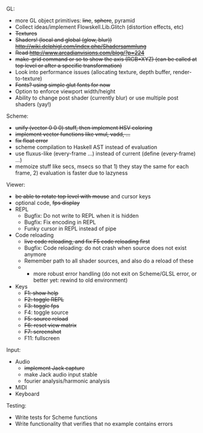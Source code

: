 GL:

 * more GL object primitives: ~~line~~, ~~sphere~~, pyramid
 * Collect ideas/implement Flowskell.Lib.Glitch (distortion effects, etc)
 * ~~Textures~~
 * ~~Shaders! (local and global (glow, blur)) http://wiki.delphigl.com/index.php/Shadersammlung~~
 * ~~Read http://www.arcadianvisions.com/blog/?p=224~~
 * ~~make-grid command or so to show the axis (RGB=XYZ) (can be called at top level or after a specific transformation)~~
 * Look into performance issues (allocating texture, depth buffer, render-to-texture)
 * ~~Fonts? using simple glut fonts for now~~
 * Option to enforce viewport width/height
 * Ability to change post shader (currently blur) or use multiple post shaders (yay!)

Scheme:

 * ~~unify (vector 0 0 0) stuff, then implement HSV coloring~~
 * ~~implement vector functions like vmul, vadd, ...~~
 * ~~fix float error~~
 * scheme compilation to Haskell AST instead of evaluation
 * use fluxus-like (every-frame ...) instead of current (define (every-frame) ...)
 * memoize stuff like secs, msecs so that 1) they stay the same for each frame, 2) evaluation is faster due to lazyness

Viewer:

 * ~~be able to rotate top level with mouse~~ and cursor keys
 * optional code, ~~fps display~~
 * REPL
     * Bugfix: Do not write to REPL when it is hidden
     * Bugfix: Fix encoding in REPL
     * Funky cursor in REPL instead of pipe
 * Code reloading
     * ~~live code reloading, and fix F5 code reloading first~~
     * Bugfix: Code reloading: do not crash when source does not exist anymore
     * Remember path to all shader sources, and also do a reload of these
     * + more robust error handling (do not exit on Scheme/GLSL error, or better yet: rewind to old environment)
 * Keys
     * ~~F1: show help~~
     * ~~F2: toggle REPL~~
     * ~~F3: toggle fps~~
     * F4: toggle source
     * ~~F5: source reload~~
     * ~~F6: reset view matrix~~
     * ~~F7: screenshot~~
     * F11: fullscreen

Input:
 * Audio
     * ~~implement Jack capture~~
     * make Jack audio input stable
     * fourier analysis/harmonic analysis
 * MIDI
 * Keyboard

Testing:
 * Write tests for Scheme functions
 * Write functionality that verifies that no example contains errors

